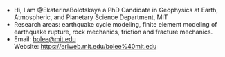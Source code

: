 - Hi, I am @EkaterinaBolotskaya a PhD Candidate in Geophysics at Earth, Atmospheric, and Planetary Science Department, MIT
- Research areas: earthquake cycle modeling, finite element modeling of earthquake rupture, rock mechanics, friction and fracture mechanics.
- Email:
bolee@mit.edu  
Website:
https://erlweb.mit.edu/bolee%40mit.edu

<!---
EkaterinaBolotskaya/EkaterinaBolotskaya is a ✨ special ✨ repository because its `README.md` (this file) appears on your GitHub profile.
You can click the Preview link to take a look at your changes.
--->
